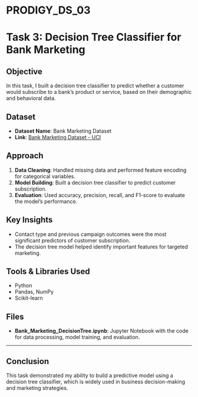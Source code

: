 # PRODIGY_DS_03
# Task 3: Decision Tree Classifier for Bank Marketing

## Objective
In this task, I built a decision tree classifier to predict whether a customer would subscribe to a bank’s product or service, based on their demographic and behavioral data.

## Dataset
- **Dataset Name**: Bank Marketing Dataset
- **Link**: [Bank Marketing Dataset - UCI](https://archive.ics.uci.edu/ml/datasets/Bank+Marketing)

## Approach
1. **Data Cleaning**: Handled missing data and performed feature encoding for categorical variables.
2. **Model Building**: Built a decision tree classifier to predict customer subscription.
3. **Evaluation**: Used accuracy, precision, recall, and F1-score to evaluate the model’s performance.

## Key Insights
- Contact type and previous campaign outcomes were the most significant predictors of customer subscription.
- The decision tree model helped identify important features for targeted marketing.

## Tools & Libraries Used
- Python
- Pandas, NumPy
- Scikit-learn

## Files
- **Bank_Marketing_DecisionTree.ipynb**: Jupyter Notebook with the code for data processing, model training, and evaluation.

---

## Conclusion
This task demonstrated my ability to build a predictive model using a decision tree classifier, which is widely used in business decision-making and marketing strategies.
